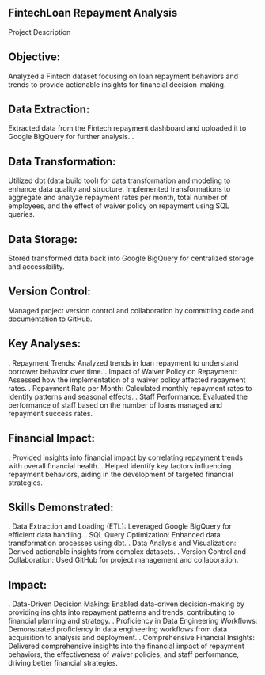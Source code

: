 ## FintechLoan Repayment Analysis

Project Description

## Objective: 
Analyzed a Fintech dataset focusing on loan repayment behaviors and trends to provide actionable insights for financial decision-making.

## Data Extraction: 
Extracted data from the Fintech repayment dashboard and uploaded it to Google BigQuery for further analysis.
.  
## Data Transformation: 
Utilized dbt (data build tool) for data transformation and modeling to enhance data quality and structure. Implemented transformations to aggregate and analyze 
   repayment rates per month, total number of employees, and the effect of waiver policy on repayment using SQL queries.
   
## Data Storage: 
Stored transformed data back into Google BigQuery for centralized storage and accessibility.

## Version Control: 
Managed project version control and collaboration by committing code and documentation to GitHub.
   
## Key Analyses:
.  Repayment Trends: Analyzed trends in loan repayment to understand borrower behavior over time.
.  Impact of Waiver Policy on Repayment: Assessed how the implementation of a waiver policy affected repayment rates.
.  Repayment Rate per Month: Calculated monthly repayment rates to identify patterns and seasonal effects.
.  Staff Performance: Evaluated the performance of staff based on the number of loans managed and repayment success rates.

## Financial Impact:
. Provided insights into financial impact by correlating repayment trends with overall financial health.
. Helped identify key factors influencing repayment behaviors, aiding in the development of targeted financial strategies.

## Skills Demonstrated:
. Data Extraction and Loading (ETL): Leveraged Google BigQuery for efficient data handling.
. SQL Query Optimization: Enhanced data transformation processes using dbt.
. Data Analysis and Visualization: Derived actionable insights from complex datasets.
. Version Control and Collaboration: Used GitHub for project management and collaboration.

## Impact:
. Data-Driven Decision Making: Enabled data-driven decision-making by providing insights into repayment patterns and trends, contributing to financial planning and strategy.
. Proficiency in Data Engineering Workflows: Demonstrated proficiency in data engineering workflows from data acquisition to analysis and deployment.
. Comprehensive Financial Insights: Delivered comprehensive insights into the financial impact of repayment behaviors, the effectiveness of waiver policies, and staff performance, driving 
  better financial strategies.
